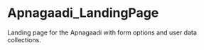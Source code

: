 # Apnagaadi_LandingPage

Landing page for the Apnagaadi with form options and user data collections.